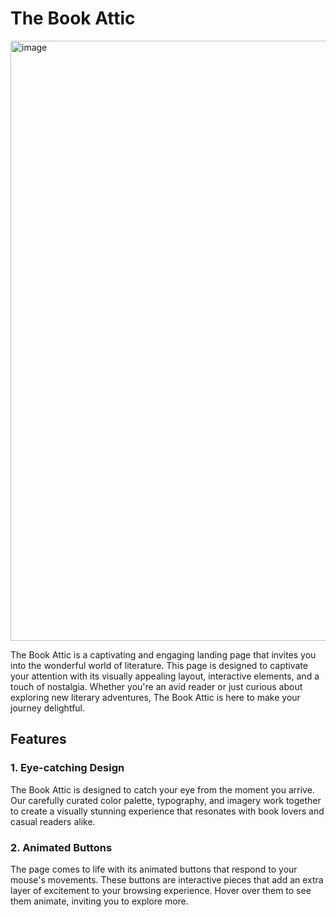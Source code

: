 # The Book Attic 

<img width="960" alt="image" src="https://github.com/gauri02saxena/The_book_attic/assets/101066452/6fb0a54f-e3cf-436c-8dd4-09e0242e0d23">

The Book Attic is a captivating and engaging landing page that invites you into the wonderful world of literature. This page is designed to captivate your attention with its visually appealing layout, interactive elements, and a touch of nostalgia. Whether you're an avid reader or just curious about exploring new literary adventures, The Book Attic is here to make your journey delightful.

## Features

### 1. Eye-catching Design

The Book Attic is designed to catch your eye from the moment you arrive. Our carefully curated color palette, typography, and imagery work together to create a visually stunning experience that resonates with book lovers and casual readers alike.

### 2. Animated Buttons

The page comes to life with its animated buttons that respond to your mouse's movements. These buttons are interactive pieces that add an extra layer of excitement to your browsing experience. Hover over them to see them animate, inviting you to explore more.


